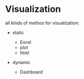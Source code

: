 # Visualization

all kinds of methos for visualization:

* static
  * Excel
  * plot
  * html

* dynamic
  * Dashboard
